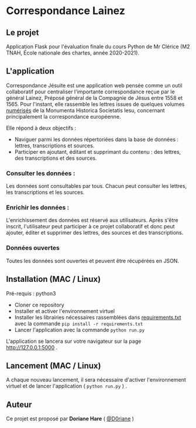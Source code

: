 # Correspondance Lainez

## Le projet
Application Flask pour l'évaluation finale du cours Python de Mr Clérice (M2 TNAH, École nationale des chartes, année 2020-2021).

## L'application
Correspondance Jésuite est une application web pensée comme un outil collaboratif pour centraliser l'importante correspondance reçue par le général Lainez, Préposé général de la Compagnie de Jésus entre 1558 et 1565. Pour l'instant, elle rassemble les lettres issues de quelques volumes [numérisés](http://www.sjweb.info/arsi/en/publications/ihsi/monumenta/) de la Monumenta Historica Societatis Iesu, concernant principalement la correspondance européenne.

Elle répond à deux objectifs : 
- Naviguer parmi les données répertoriées dans la base de données : lettres, transcriptions et sources. 
- Participer en ajoutant, éditant et supprimant du contenu : des lettres, des transcriptions et des sources.

### Consulter les données :
Les données sont consultables par tous. Chacun peut consulter les lettres, les transcriptions et les sources.

### Enrichir les données :
L'enrichissement des données est réservé aux utilisateurs. 
Après s'être inscrit, l'utilisateur peut participer à ce projet collaboratif et donc peut ajouter, éditer et supprimer des lettres, des sources et des transcriptions.

### Données ouvertes
Toutes les données sont ouvertes et peuvent être récupérées en JSON.

## Installation (MAC / Linux)
Pré-requis : python3

- Cloner ce repository
- Installer et activer l'environnement virtuel
- Installer les librairies nécessaires rassemblées dans [requirements.txt](https://github.com/D0riane/correspondance_Lainez/blob/master/requirements.txt) avec la commande ``pip install -r requirements.txt``
- Lancer l'application avec la commande ``python run.py``

L'application se lancera sur votre navigateur sur la page http://127.0.0.1:5000 .

## Lancement (MAC / Linux)
A chaque nouveau lancement, il sera nécessaire d'activer l'environnement virtuel et de lancer l'application ( ``python run.py`` ) .

## Auteur 
Ce projet est proposé par **Doriane Hare** ( [@D0riane](https://github.com/D0riane) )
